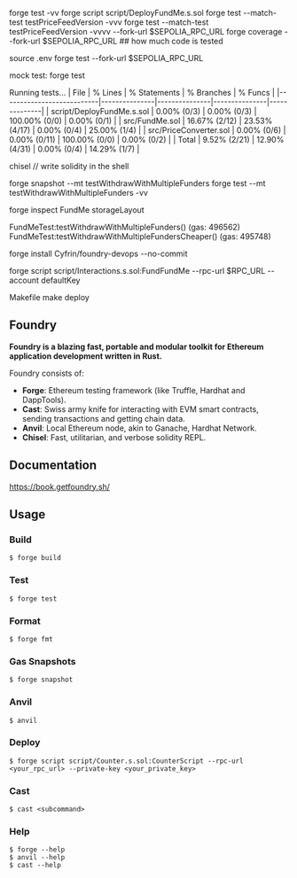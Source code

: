 forge test -vv
forge script script/DeployFundMe.s.sol
forge test --match-test testPriceFeedVersion -vvv
forge test --match-test testPriceFeedVersion -vvvv --fork-url $SEPOLIA_RPC_URL
forge coverage --fork-url $SEPOLIA_RPC_URL ## how much code is tested

source .env
forge test --fork-url $SEPOLIA_RPC_URL

mock test: forge test

Running tests...
| File                      | % Lines       | % Statements  | % Branches    | % Funcs      |
|---------------------------|---------------|---------------|---------------|--------------|
| script/DeployFundMe.s.sol | 0.00% (0/3)   | 0.00% (0/3)   | 100.00% (0/0) | 0.00% (0/1)  |
| src/FundMe.sol            | 16.67% (2/12) | 23.53% (4/17) | 0.00% (0/4)   | 25.00% (1/4) |
| src/PriceConverter.sol    | 0.00% (0/6)   | 0.00% (0/11)  | 100.00% (0/0) | 0.00% (0/2)  |
| Total                     | 9.52% (2/21)  | 12.90% (4/31) | 0.00% (0/4)   | 14.29% (1/7) |

chisel // write solidity in the shell

forge snapshot --mt testWithdrawWithMultipleFunders
forge test --mt testWithdrawWithMultipleFunders -vv

forge inspect FundMe storageLayout

FundMeTest:testWithdrawWithMultipleFunders() (gas: 496562)
FundMeTest:testWithdrawWithMultipleFundersCheaper() (gas: 495748)

forge install Cyfrin/foundry-devops --no-commit

forge script script/Interactions.s.sol:FundFundMe --rpc-url $RPC_URL --account defaultKey


Makefile
make deploy




## Foundry

**Foundry is a blazing fast, portable and modular toolkit for Ethereum application development written in Rust.**

Foundry consists of:

-   **Forge**: Ethereum testing framework (like Truffle, Hardhat and DappTools).
-   **Cast**: Swiss army knife for interacting with EVM smart contracts, sending transactions and getting chain data.
-   **Anvil**: Local Ethereum node, akin to Ganache, Hardhat Network.
-   **Chisel**: Fast, utilitarian, and verbose solidity REPL.

## Documentation

https://book.getfoundry.sh/

## Usage

### Build

```shell
$ forge build
```

### Test

```shell
$ forge test
```

### Format

```shell
$ forge fmt
```

### Gas Snapshots

```shell
$ forge snapshot
```

### Anvil

```shell
$ anvil
```

### Deploy

```shell
$ forge script script/Counter.s.sol:CounterScript --rpc-url <your_rpc_url> --private-key <your_private_key>
```

### Cast

```shell
$ cast <subcommand>
```

### Help

```shell
$ forge --help
$ anvil --help
$ cast --help
```
